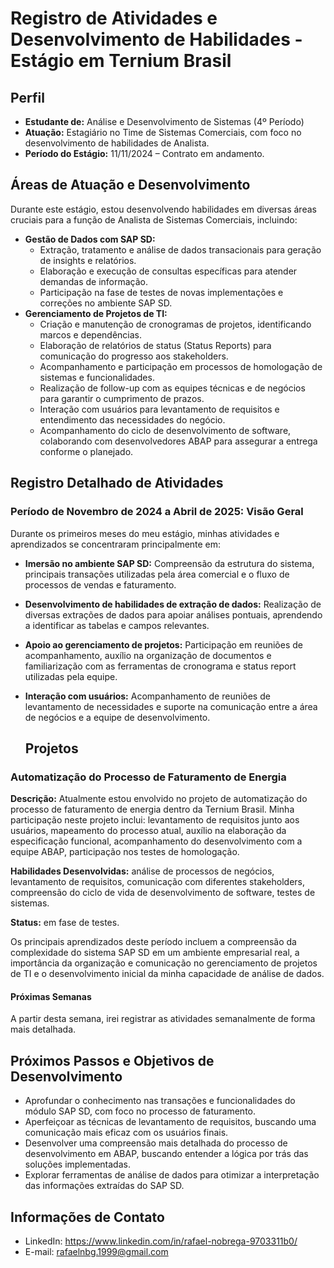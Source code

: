 # Registro de Atividades e Desenvolvimento de Habilidades - Estágio em Ternium Brasil

## Perfil

* **Estudante de:** Análise e Desenvolvimento de Sistemas (4º Período)
* **Atuação:** Estagiário no Time de Sistemas Comerciais, com foco no desenvolvimento de habilidades de Analista.
* **Período do Estágio:** 11/11/2024 – Contrato em andamento. 

## Áreas de Atuação e Desenvolvimento

Durante este estágio, estou desenvolvendo habilidades em diversas áreas cruciais para a função de Analista de Sistemas Comerciais, incluindo:

* **Gestão de Dados com SAP SD:**
    * Extração, tratamento e análise de dados transacionais para geração de insights e relatórios.
    * Elaboração e execução de consultas específicas para atender demandas de informação.
    * Participação na fase de testes de novas implementações e correções no ambiente SAP SD.
* **Gerenciamento de Projetos de TI:**
    * Criação e manutenção de cronogramas de projetos, identificando marcos e dependências.
    * Elaboração de relatórios de status (Status Reports) para comunicação do progresso aos stakeholders.
    * Acompanhamento e participação em processos de homologação de sistemas e funcionalidades.
    * Realização de follow-up com as equipes técnicas e de negócios para garantir o cumprimento de prazos.
    * Interação com usuários para levantamento de requisitos e entendimento das necessidades do negócio.
    * Acompanhamento do ciclo de desenvolvimento de software, colaborando com desenvolvedores ABAP para assegurar a entrega conforme o planejado.

## Registro Detalhado de Atividades

### Período de Novembro de 2024 a Abril de 2025: Visão Geral

Durante os primeiros meses do meu estágio, minhas atividades e aprendizados se concentraram principalmente em:

* **Imersão no ambiente SAP SD:** Compreensão da estrutura do sistema, principais transações utilizadas pela área comercial e o fluxo de processos de vendas e faturamento.
* **Desenvolvimento de habilidades de extração de dados:** Realização de diversas extrações de dados para apoiar análises pontuais, aprendendo a identificar as tabelas e campos relevantes.
* **Apoio ao gerenciamento de projetos:** Participação em reuniões de acompanhamento, auxílio na organização de documentos e familiarização com as ferramentas de cronograma e status report utilizadas pela equipe.
* **Interação com usuários:** Acompanhamento de reuniões de levantamento de necessidades e suporte na comunicação entre a área de negócios e a equipe de desenvolvimento.
  
  ## Projetos

### Automatização do Processo de Faturamento de Energia

 **Descrição:** Atualmente estou envolvido no projeto de automatização do processo de faturamento de energia dentro da Ternium Brasil. Minha participação neste projeto inclui: levantamento de requisitos junto aos usuários, mapeamento do processo atual, auxílio na elaboração da especificação funcional, acompanhamento do desenvolvimento com a equipe ABAP, participação nos testes de homologação.
  
 **Habilidades Desenvolvidas:** análise de processos de negócios, levantamento de requisitos, comunicação com diferentes stakeholders, compreensão do ciclo de vida de desenvolvimento de software, testes de sistemas.
 
 **Status:** em fase de testes.


Os principais aprendizados deste período incluem a compreensão da complexidade do sistema SAP SD em um ambiente empresarial real, a importância da organização e comunicação no gerenciamento de projetos de TI e o desenvolvimento inicial da minha capacidade de análise de dados.

#### Próximas Semanas

A partir desta semana, irei registrar as atividades semanalmente de forma mais detalhada.

## Próximos Passos e Objetivos de Desenvolvimento

* Aprofundar o conhecimento nas transações e funcionalidades do módulo SAP SD, com foco no processo de faturamento.
* Aperfeiçoar as técnicas de levantamento de requisitos, buscando uma comunicação mais eficaz com os usuários finais.
* Desenvolver uma compreensão mais detalhada do processo de desenvolvimento em ABAP, buscando entender a lógica por trás das soluções implementadas.
* Explorar ferramentas de análise de dados para otimizar a interpretação das informações extraídas do SAP SD.

## Informações de Contato

* LinkedIn: https://www.linkedin.com/in/rafael-nobrega-9703311b0/
* E-mail: rafaelnbg.1999@gmail.com
